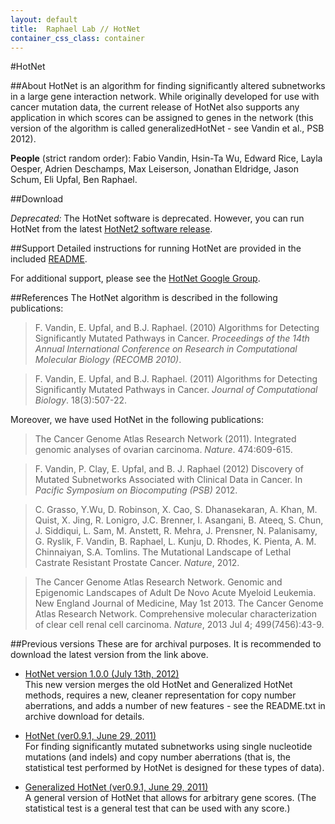 ```yaml
---
layout: default
title:  Raphael Lab // HotNet
container_css_class: container
---
```


#HotNet

##About
HotNet is an algorithm for finding significantly altered subnetworks in a large gene interaction network.  While originally developed for use with cancer mutation data, the current release of HotNet also supports any application in which scores can be assigned to genes in the network (this version of the algorithm is called generalizedHotNet - see Vandin et al., PSB 2012).

**People** (strict random order): Fabio Vandin, Hsin-Ta Wu, Edward Rice, Layla Oesper, Adrien Deschamps, Max Leiserson, Jonathan Eldridge, Jason Schum, Eli Upfal, Ben Raphael.

<a name="download"></a>

##Download

*Deprecated:* The HotNet software is deprecated. However, you can run HotNet from the latest [HotNet2 software release](https://github.com/raphael-group/hotnet2).


##Support
Detailed instructions for running HotNet are provided in the included [README](https://github.com/raphael-group/hotnet/blob/master/README.md).

For additional support, please see the [HotNet Google Group](https://groups.google.com/forum/#!forum/hotnet-users).

<a name="reference"></a>

##References
The HotNet algorithm is described in the following publications:

>F. Vandin, E. Upfal, and B.J. Raphael. (2010) Algorithms for Detecting Significantly Mutated Pathways in Cancer.
>*Proceedings of the 14th Annual International Conference on Research in Computational Molecular Biology (RECOMB 2010)*.

>F. Vandin, E. Upfal, and B.J. Raphael. (2011) Algorithms for Detecting Significantly Mutated Pathways in Cancer. *Journal of Computational Biology*. 18(3):507-22.

Moreover, we have used HotNet in the following publications:

>The Cancer Genome Atlas Research Network (2011). Integrated genomic analyses of ovarian carcinoma. *Nature*. 474:609-615.

>F. Vandin, P. Clay, E. Upfal, and B. J. Raphael (2012) Discovery of Mutated Subnetworks Associated with Clinical Data in Cancer. In *Pacific Symposium on Biocomputing (PSB)* 2012.

>C. Grasso, Y.Wu, D. Robinson, X. Cao, S. Dhanasekaran, A. Khan, M. Quist, X. Jing, R. Lonigro, J.C. Brenner, I. Asangani, B. Ateeq, S. Chun, J. Siddiqui, L. Sam, M. Anstett, R. Mehra, J. Prensner, N. Palanisamy, G. Ryslik, F. Vandin, B. Raphael, L. Kunju, D. Rhodes, K. Pienta, A. M. Chinnaiyan, S.A. Tomlins. The Mutational Landscape of Lethal Castrate Resistant Prostate Cancer. *Nature*, 2012.

>The Cancer Genome Atlas Research Network. Genomic and Epigenomic Landscapes of Adult De Novo Acute Myeloid Leukemia. New England Journal of Medicine, May 1st 2013.
>The Cancer Genome Atlas Research Network. Comprehensive molecular characterization of clear cell renal cell carcinoma. *Nature*, 2013 Jul 4; 499(7456):43-9.


##Previous versions
These are for archival purposes. It is recommended to download the latest version from the link above.

* [HotNet version 1.0.0 (July 13th, 2012)](http://compbio-research.cs.brown.edu/software/HotNet/HotNet_v1.0.0.zip)  
  This new version merges the old HotNet and Generalized HotNet methods, requires a new, cleaner representation for copy number aberrations, and adds a number of new features - see the README.txt in archive download for details.

* [HotNet (ver0.9.1, June 29, 2011)](http://compbio-research.cs.brown.edu/software/HotNet/HotNet_v0.9.1.zip)  
  For finding significantly mutated subnetworks using single nucleotide mutations (and indels) and copy number aberrations (that is, the statistical test performed by HotNet is designed for these types of data).

* [Generalized HotNet (ver0.9.1, June 29, 2011)](http://compbio-research.cs.brown.edu/software/HotNet/GeneralizedHotNet_v0.9.1.zip)  
  A general version of HotNet that allows for arbitrary gene scores. (The statistical test is a general test that can be used with any score.)
